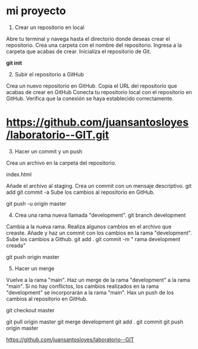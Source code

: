 # mi proyecto

1. Crear un repositorio en local

Abre tu terminal y navega hasta el directorio donde deseas crear el repositorio.
Crea una carpeta con el nombre del repositorio.
Ingresa a la carpeta que acabas de crear.
Inicializa el repositorio de Git.

**git init**

2. Subir el repositorio a GitHub

Crea un nuevo repositorio en GitHub.
Copia el URL del repositorio que acabas de crear en GitHub
Conecta tu repositorio local con el repositorio en GitHub.
Verifica que la conexión se haya establecido correctamente.

# https://github.com/juansantosloyes/laboratorio--GIT.git

3. Hacer un commit y un push

Crea un archivo en la carpeta del repositorio.

index.html

Añade el archivo al staging.
Crea un commit con un mensaje descriptivo.
git add
git commit -a
Sube los cambios al repositorio en GitHub.

git push -u origin master

4. Crea una rama nueva llamada "development".
git branch development

Cambia a la nueva rama.
Realiza algunos cambios en el archivo que creaste.
Añade y haz un commit con los cambios en la rama "development".
Sube los cambios a Github. 
 git add .
 git commit -m " rama development creada"

git push origin master

5. Hacer un merge

Vuelve a la rama "main".
Haz un merge de la rama "development" a la rama "main".
Si no hay conflictos, los cambios realizados en la rama "development" se incorporarán a la rama "main".
Hax un push de los cambios al repositorio en GitHub.

git checkout master


git pull origin master
git merge development
git add .
git commit
git push origin master

https://github.com/juansantosloyes/laboratorio--GIT

```

```
